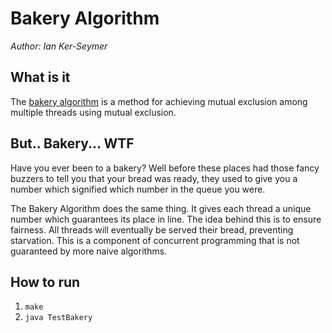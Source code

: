 # Bakery Algorithm

_Author: Ian Ker-Seymer_

## What is it

The [bakery
algorithm](http://en.wikipedia.org/wiki/Lamport%27s_bakery_algorithm) is a
method for achieving mutual exclusion among multiple threads using mutual
exclusion.

## But.. Bakery... WTF

Have you ever been to a bakery? Well before these places had those fancy buzzers
to tell you that your bread was ready, they used to give you a number which
signified which number in the queue you were.

The Bakery Algorithm does the same thing. It gives each thread a unique number
which guarantees its place in line. The idea behind this is to ensure fairness.
All threads will eventually be served their bread, preventing starvation. This
is a component of concurrent programming that is not guaranteed by more naive
algorithms.

## How to run

1. `make`
1. `java TestBakery`
